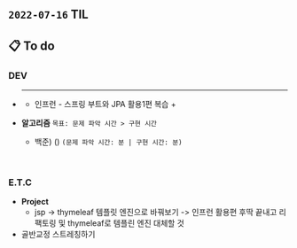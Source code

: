 ## `2022-07-16` TIL

## 📋 To do

### DEV
+ ****
  + 인프런 - 스프링 부트와 JPA 활용1편 복습
    + 

+ **알고리즘** `목표: 문제 파악 시간 > 구현 시간`
  + 백준) () `(문제 파악 시간: 분 | 구현 시간: 분)`
  
<br>

### E.T.C
+ **Project**
  + jsp -> thymeleaf 템플릿 엔진으로 바꿔보기 -> 인프런 활용편 후딱 끝내고 리팩토링 및 thymeleaf로 템플린 엔진 대체할 것
+ 골반교정 스트레칭하기